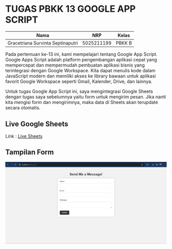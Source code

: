 # TUGAS PBKK 13 GOOGLE APP SCRIPT

| Nama                              | NRP        | Kelas  |
| --------------------------------- | ---------- | ------ |
| Gracetriana Survinta Septinaputri | 5025211199 | PBKK B |

Pada pertemuan ke-13 ini, kami mempelajari tentang Google App Script. Google Apps Script adalah platform pengembangan aplikasi cepat yang mempercepat dan mempermudah pembuatan aplikasi bisnis yang terintegrasi dengan Google Workspace. Kita dapat menulis kode dalam JavaScript modern dan memiliki akses ke library bawaan untuk aplikasi favorit Google Workspace seperti Gmail, Kalender, Drive, dan lainnya.

Untuk tugas Google App Script ini, saya mengintegrasi Google Sheets dengan tugas saya sebelumnya yaitu form untuk mengirim pesan. Jika nanti kita mengisi form dan mengirimnya, maka data di Sheets akan terupdate secara otomatis.

## Live Google Sheets

Link : <a href="https://docs.google.com/spreadsheets/d/1NWYSyNA1cn-TkGFW3N-IUkWR3R3m00A7k5Cff-S0jg8/edit?usp=sharing"> Live Sheets</a>

## Tampilan Form

![Alt text](contact-form.png)
